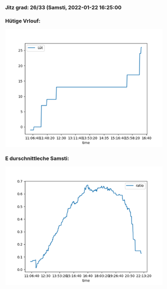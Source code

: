### Jitz grad: 26/33 (Samsti, 2022-01-22 16:25:00

### Hütige Vrlouf:
![Graph](Today.png)

### E durschnittleche Samsti:
![Graph](Samsti.png)
